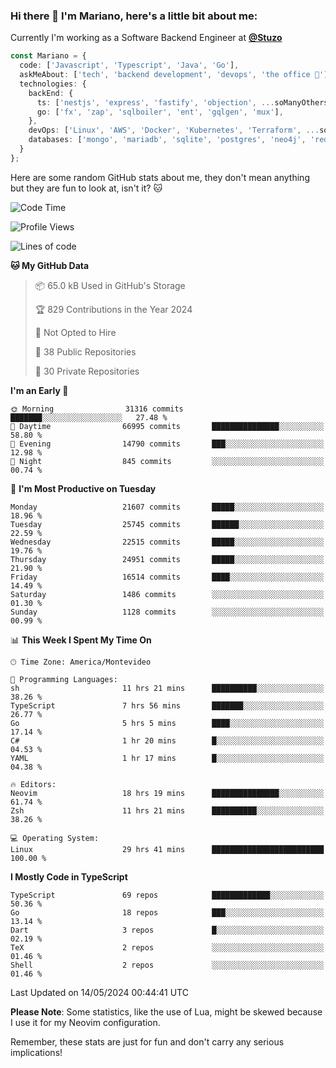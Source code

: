 ### Hi there 👋 I'm Mariano, here's a little bit about me:

Currently I'm working as a Software Backend Engineer at [**@Stuzo**](https://www.stuzo.com/)

```ts
const Mariano = {
  code: ['Javascript', 'Typescript', 'Java', 'Go'],
  askMeAbout: ['tech', 'backend development', 'devops', 'the office 💼'],
  technologies: {
    backEnd: {
      ts: ['nestjs', 'express', 'fastify', 'objection', ...soManyOthersFrameworks],
      go: ['fx', 'zap', 'sqlboiler', 'ent', 'gqlgen', 'mux'],
    },
    devOps: ['Linux', 'AWS', 'Docker', 'Kubernetes', 'Terraform', ...soManyOthersTools],
    databases: ['mongo', 'mariadb', 'sqlite', 'postgres', 'neo4j', 'redis', ...],
  }
};
```

Here are some random GitHub stats about me, they don't mean anything but they are fun to look at, isn't it? 🐱

<!--START_SECTION:waka-->
![Code Time](http://img.shields.io/badge/Code%20Time-1%2C966%20hrs%2044%20mins-blue)

![Profile Views](http://img.shields.io/badge/Profile%20Views-0-blue)

![Lines of code](https://img.shields.io/badge/From%20Hello%20World%20I%27ve%20Written-20.6%20million%20lines%20of%20code-blue)

**🐱 My GitHub Data** 

> 📦 65.0 kB Used in GitHub's Storage 
 > 
> 🏆 829 Contributions in the Year 2024
 > 
> 🚫 Not Opted to Hire
 > 
> 📜 38 Public Repositories 
 > 
> 🔑 30 Private Repositories 
 > 
**I'm an Early 🐤** 

```text
🌞 Morning                31316 commits       ███████░░░░░░░░░░░░░░░░░░   27.48 % 
🌆 Daytime                66995 commits       ███████████████░░░░░░░░░░   58.80 % 
🌃 Evening                14790 commits       ███░░░░░░░░░░░░░░░░░░░░░░   12.98 % 
🌙 Night                  845 commits         ░░░░░░░░░░░░░░░░░░░░░░░░░   00.74 % 
```
📅 **I'm Most Productive on Tuesday** 

```text
Monday                   21607 commits       █████░░░░░░░░░░░░░░░░░░░░   18.96 % 
Tuesday                  25745 commits       ██████░░░░░░░░░░░░░░░░░░░   22.59 % 
Wednesday                22515 commits       █████░░░░░░░░░░░░░░░░░░░░   19.76 % 
Thursday                 24951 commits       █████░░░░░░░░░░░░░░░░░░░░   21.90 % 
Friday                   16514 commits       ████░░░░░░░░░░░░░░░░░░░░░   14.49 % 
Saturday                 1486 commits        ░░░░░░░░░░░░░░░░░░░░░░░░░   01.30 % 
Sunday                   1128 commits        ░░░░░░░░░░░░░░░░░░░░░░░░░   00.99 % 
```


📊 **This Week I Spent My Time On** 

```text
🕑︎ Time Zone: America/Montevideo

💬 Programming Languages: 
sh                       11 hrs 21 mins      ██████████░░░░░░░░░░░░░░░   38.26 % 
TypeScript               7 hrs 56 mins       ███████░░░░░░░░░░░░░░░░░░   26.77 % 
Go                       5 hrs 5 mins        ████░░░░░░░░░░░░░░░░░░░░░   17.14 % 
C#                       1 hr 20 mins        █░░░░░░░░░░░░░░░░░░░░░░░░   04.53 % 
YAML                     1 hr 17 mins        █░░░░░░░░░░░░░░░░░░░░░░░░   04.38 % 

🔥 Editors: 
Neovim                   18 hrs 19 mins      ███████████████░░░░░░░░░░   61.74 % 
Zsh                      11 hrs 21 mins      ██████████░░░░░░░░░░░░░░░   38.26 % 

💻 Operating System: 
Linux                    29 hrs 41 mins      █████████████████████████   100.00 % 
```

**I Mostly Code in TypeScript** 

```text
TypeScript               69 repos            █████████████░░░░░░░░░░░░   50.36 % 
Go                       18 repos            ███░░░░░░░░░░░░░░░░░░░░░░   13.14 % 
Dart                     3 repos             █░░░░░░░░░░░░░░░░░░░░░░░░   02.19 % 
TeX                      2 repos             ░░░░░░░░░░░░░░░░░░░░░░░░░   01.46 % 
Shell                    2 repos             ░░░░░░░░░░░░░░░░░░░░░░░░░   01.46 % 
```




 Last Updated on 14/05/2024 00:44:41 UTC
<!--END_SECTION:waka-->

**Please Note**: Some statistics, like the use of Lua, might be skewed because I use it for my Neovim configuration.

Remember, these stats are just for fun and don't carry any serious implications!
